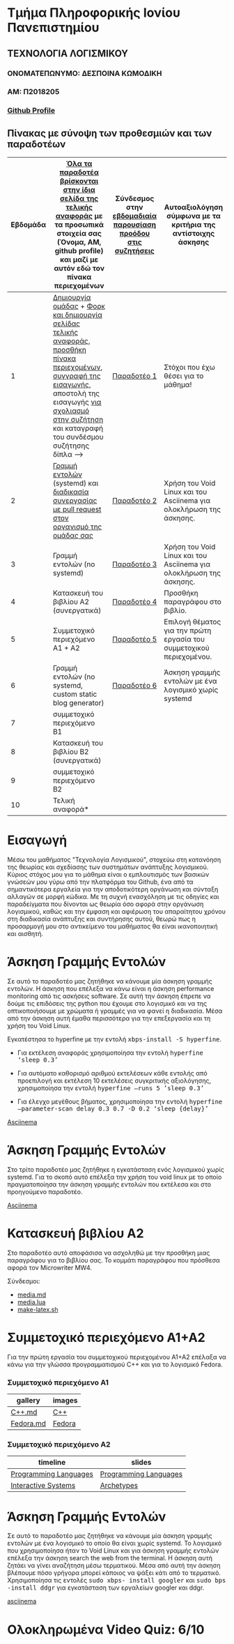 # Τμήμα Πληροφορικής Ιονίου Πανεπιστημίου
## ΤΕΧΝΟΛΟΓΙΑ ΛΟΓΙΣΜΙΚΟΥ

### ΟΝΟΜΑΤΕΠΩΝΥΜΟ: ΔΕΣΠΟΙΝΑ ΚΩΜΟΔΙΚΗ
### ΑΜ: Π2018205
### [Github Profile](https://github.com/despina-komo)

## Πίνακας με σύνοψη των προθεσμιών και των παραδοτέων
| Εβδομάδα | [Όλα τα παραδοτέα βρίσκονται στην ίδια σελίδα της τελικής αναφοράς](https://epidrome.github.io/teaching/deliverables/) με τα προσωπικά στοιχεία σας (Όνομα, ΑΜ, github profile) και μαζί με αυτόν εδώ τον πίνακα περιεχομένων | Σύνδεσμος στην [εβδομαδιαία παρουσίαση προόδου στις συζητήσεις](https://github.com/courses-ionio/help/discussions/categories/show-and-tell) | Αυτοαξιολόγηση σύμφωνα με τα κριτήρια της αντίστοιχης άσκησης |
| --- | --- | --- | --- |
| 1 | [Δημιουργία ομάδας](https://epidrome.github.io/teaching/team/) + [Φορκ και δημιουργία σελίδας τελικής αναφοράς](https://epidrome.github.io/teaching/guide/), [προσθήκη πίνακα περιεχομένων](https://raw.githubusercontent.com/courses-ionio/sw/master/README.md), [συγγραφή της εισαγωγής](https://epidrome.github.io/teaching/intro/), αποστολή της εισαγωγής [για σχολιασμό στην συζήτηση](https://github.com/courses-ionio/sw/discussions/categories/show-and-tell) και καταγραφή του συνδέσμου συζήτησης δίπλα --> |[Παραδοτέο 1](https://github.com/courses-ionio/sw/discussions/1156)|Στόχοι που έχω θέσει για το μάθημα! |
| 2 | [Γραμμή εντολών](https://epidrome.github.io/teaching/cli) (systemd) και [διαδικασία συνεργασίας με pull request στον οργανισμό της ομάδας σας](https://epidrome.github.io/teaching/team) |[Παραδοτέο 2](https://github.com/courses-ionio/sw/discussions/1307) |Χρήση του Void Linux και του Asciinema για ολοκλήρωση της άσκησης. |
| 3 | Γραμμή εντολών (no systemd) |[Παραδοτέο 3](https://github.com/courses-ionio/sw/discussions/1331) |Χρήση του Void Linux και του Asciinema για ολοκλήρωση της άσκησης. |
| 4 | Κατασκευή του βιβλίου Α2 (συνεργατικά) |[Παραδοτέο 4](https://github.com/courses-ionio/sw/discussions/1379) |Προσθήκη παραγράφου στο βιβλίο.|
| 5 | Συμμετοχικό περιεχόμενο A1 + A2 |[Παραδοτέο 5](https://github.com/courses-ionio/sw/discussions/1427) |Επιλογή θέματος για την πρώτη εργασία του συμμετοχικού περιεχομένου.|
| 6 | Γραμμή εντολών (no systemd, custom static blog generator) |[Παραδοτέο 6](https://github.com/courses-ionio/sw/discussions/1481)|Άσκηση γραμμής εντολών με ένα λογισμικό χωρίς systemd|
| 7 | συμμετοχικό περιεχόμενο B1 | | |
| 8 | Κατασκευή του βιβλίου Β2 (συνεργατικά) | | |
| 9 | συμμετοχικό περιεχόμενο B2 | | |
| 10 | Τελική αναφορά* | | |


# Εισαγωγή

Μέσω του μαθήματος "Τεχνολογία Λογισμικού", στοχεύω στη κατανόηση της θεωρίας και σχεδίασης των συστημάτων ανάπτυξης λογισμικού.
Κύριος στόχος μου για το μάθημα είναι ο εμπλουτισμός των βασικών γνώσεών μου γύρω από την πλατφόρμα του Github, ένα από τα σημαντικότερα εργαλεία για την αποδοτικότερη οργάνωση 
και σύνταξη αλλαγών σε μορφή κώδικα. Με τη συχνή ενασχόληση με τις οδηγίες και παραδείγματα που δίνονται ως θεωρία όσο αφορά στην οργάνωση λογισμικού, καθώς και την έμφαση και 
αφιέρωση του απαραίτητου χρόνου στη διαδικασία ανάπτυξης και συντήρησης αυτού, θεωρώ πως η προσαρμογή μου στο αντικείμενο του μαθήματος θα είναι ικανοποιητική και αισθητή.

# Άσκηση Γραμμής Εντολών 

Σε αυτό το παραδοτέο μας ζητήθηκε να κάνουμε μία άσκηση γραμμής εντολών. Η άσκηση που επέλεξα να κάνω είναι η άσκηση performance monitoring από τις ασκήσεις software. Σε αυτή την άσκηση έπρεπε να δούμε τις επιδόσεις της python που έχουμε στο λογισμικό και να της οπτικοποιήσουμε με χρώματα ή γραμμές για να φανεί η διαδικασία. 
Μέσα από την άσκηση αυτή έμαθα περισσότερα για την επεξεργασία και τη χρήση του Void Linux.

Εγκατέστησα το hyperfine με την εντολή <kbd>xbps-install -S hyperfine</kbd>.

- Για εκτέλεση αναφοράς χρησιμοποίησα την εντολή <kbd>hyperfine ‘sleep 0.3’</kbd>

- Για αυτόματο καθορισμό αριθμού εκτελέσεων κάθε εντολής από προεπιλογή και εκτέλεση 10 εκτελέσεις συγκριτικής αξιολόγησης, χρησιμοποίησα την εντολή <kbd>hyperfine —runs 5 ’sleep 0.3’</kbd>

- Για έλεγχο μεγέθους βήματος, χρησιμοποίησα την εντολή <kbd>hyperfine —parameter-scan delay 0.3 0.7 -D 0.2 ‘sleep {delay}’</kbd>

[Asciinema]()

# Άσκηση Γραμμής Εντολών 

Στο τρίτο παραδοτέο μας ζητήθηκε η εγκατάσταση ενός λογισμικού χωρίς systemd. Για το σκοπό αυτό επέλεξα την χρήση του void linux με το οποίο πραγματοποίησα την άσκηση γραμμής εντολών που εκτέλεσα και στο προηγούμενο παραδοτέο.

[Asciinema]()


# Κατασκευή βιβλίου Α2

Στο παραδοτέο αυτό αποφάσισα να ασχοληθώ με την προσθήκη μιας παραγράφου για το βιβλίου σας. Το κομμάτι παραγράφου που πρόσθεσα αφορά τον Microwriter MW4.

Σύνδεσμοι:

- [media.md](https://github.com/despina-komo/kallipos/blob/cde00861fe8ed6ef61232ff60d2a184cc8a757b8/media.md)
- [media.lua](https://github.com/despina-komo/kallipos/blob/b2eb90207d6daa7a9afdf93ca3ee0044784fe327/media.lua)
- [make-latex.sh](https://github.com/despina-komo/kallipos/blob/c0b0ca79a88ee13150a91569d9fc66b6df36fbc5/makee-latex.sh)

# Συμμετοχικό περιεχόμενο A1+A2

Για την πρώτη εργασία του συμμετοχικού περιεχομένου Α1+Α2 επέλαξα να κάνω για την γλώσσα προγραμματισμού C++ και για το λογισμικό Fedora.

### Συμμετοχικό περιεχόμενο A1
|gallery | images|
| --- | --- | 
|[C++.md](https://github.com/despina-komo/_gallery/blob/%CE%A02018205/C++.md)|[C++](https://github.com/despina-komo/images/blob/%CE%A02018205/C++.png) 
|[Fedora.md](https://github.com/despina-komo/_gallery/blob/%CE%A02018205/fedora.md)|[Fedora](https://github.com/despina-komo/images/blob/master/fedora.png)

### Συμμετοχικό περιεχόμενο A2
|timeline| slides|
| --- | --- | 
|[Programming Languages](https://github.com/despina-komo/site/blob/%CE%A02018205/programming%20languages.md)|[Programming Languages](https://github.com/despina-komo/site/blob/master/_slides/programming%20languages.md)
|[Interactive Systems](https://github.com/despina-komo/site/blob/%CE%A02018205/_timeline/interactive_systems.md)|[Archetypes](https://github.com/despina-komo/site/blob/%CE%A02018205/_sildes/archetypes.md)

# Άσκηση Γραμμής Εντολών 

Σε αυτό το παραδοτέο μας ζητήθηκε να κάνουμε μία άσκηση γραμμής εντολών με ένα λογισμικό το οποίο θα είναι χωρίς systemd. Το λογισμικό που χρησιμοποίησα ήταν το Void Linux και για άσκηση γραμμής εντολών επέλεξα την άσκηση search the web from the terminal. Η άσκηση αυτή ζητάει να γίνει αναζήτηση μέσω τερματικού. Μέσα από αυτή την άσκηση βλέπουμε πόσο γρήγορα μπορεί κάποιος να ψάξει κάτι από το τερματικό.
Χρησιμοποίησα τις εντολές <kbd>sudo xbps- install googler</kbd> και <kbd>sudo bps -install ddgr</kbd> για εγκατάσταση των εργαλείων googler και ddgr.

[asciinema]()

# Ολοκληρωμένα Video Quiz: 6/10
